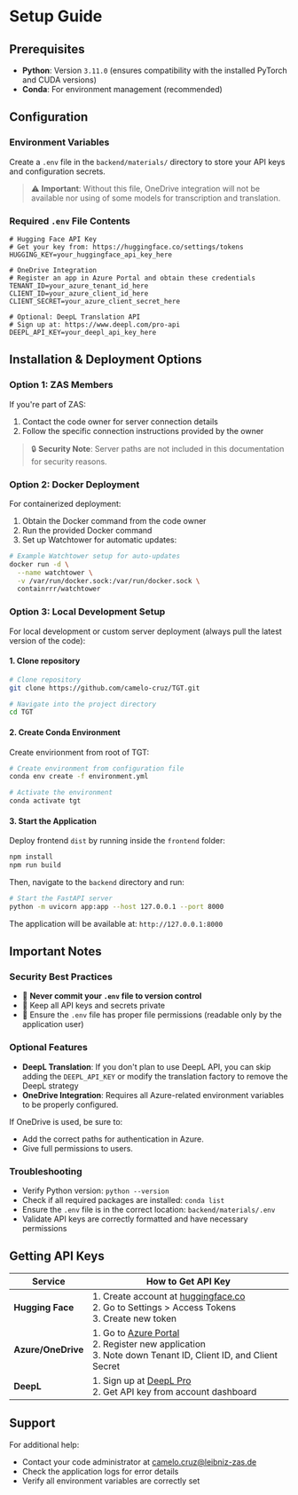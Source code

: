 # Setup Guide

## Prerequisites

- **Python**: Version `3.11.0`  (ensures compatibility with the installed PyTorch and CUDA versions)
- **Conda**: For environment management (recommended)

## Configuration

### Environment Variables

Create a `.env` file in the `backend/materials/` directory to store your API keys and configuration secrets.

> ⚠️ **Important**: Without this file, OneDrive integration will not be available nor using of some models for transcription and translation.

### Required `.env` File Contents

```env
# Hugging Face API Key
# Get your key from: https://huggingface.co/settings/tokens
HUGGING_KEY=your_huggingface_api_key_here

# OneDrive Integration
# Register an app in Azure Portal and obtain these credentials
TENANT_ID=your_azure_tenant_id_here
CLIENT_ID=your_azure_client_id_here
CLIENT_SECRET=your_azure_client_secret_here

# Optional: DeepL Translation API
# Sign up at: https://www.deepl.com/pro-api
DEEPL_API_KEY=your_deepl_api_key_here
```

## Installation & Deployment Options

### Option 1: ZAS Members

If you're part of ZAS:

1. Contact the code owner for server connection details
2. Follow the specific connection instructions provided by the owner

> 🔒 **Security Note**: Server paths are not included in this documentation for security reasons.

### Option 2: Docker Deployment

For containerized deployment:

1. Obtain the Docker command from the code owner
2. Run the provided Docker command
3. Set up Watchtower for automatic updates:

```bash
# Example Watchtower setup for auto-updates
docker run -d \
  --name watchtower \
  -v /var/run/docker.sock:/var/run/docker.sock \
  containrrr/watchtower
```

### Option 3: Local Development Setup

For local development or custom server deployment (always pull the latest version of the code):

#### 1. Clone repository

```bash
# Clone repository
git clone https://github.com/camelo-cruz/TGT.git

# Navigate into the project directory
cd TGT
```

#### 2. Create Conda Environment

Create envirionment from root of TGT:

```bash
# Create environment from configuration file
conda env create -f environment.yml

# Activate the environment
conda activate tgt
```

#### 3. Start the Application

Deploy frontend `dist` by running inside the `frontend` folder:

```bash
npm install
npm run build
```

Then, navigate to the `backend` directory and run:

```bash
# Start the FastAPI server
python -m uvicorn app:app --host 127.0.0.1 --port 8000
```

The application will be available at: `http://127.0.0.1:8000`

## Important Notes

### Security Best Practices

- 🚫 **Never commit your `.env` file to version control**
- 🔐 Keep all API keys and secrets private
- 📁 Ensure the `.env` file has proper file permissions (readable only by the application user)

### Optional Features

- **DeepL Translation**: If you don't plan to use DeepL API, you can skip adding the `DEEPL_API_KEY` or modify the translation factory to remove the DeepL strategy
- **OneDrive Integration**: Requires all Azure-related environment variables to be properly configured.

If OneDrive is used, be sure to:
- Add the correct paths for authentication in Azure.
- Give full permissions to users.

### Troubleshooting

- Verify Python version: `python --version`
- Check if all required packages are installed: `conda list`
- Ensure the `.env` file is in the correct location: `backend/materials/.env`
- Validate API keys are correctly formatted and have necessary permissions

## Getting API Keys

| Service | How to Get API Key |
|---------|-------------------|
| **Hugging Face** | 1. Create account at [huggingface.co](https://huggingface.co)<br>2. Go to Settings > Access Tokens<br>3. Create new token |
| **Azure/OneDrive** | 1. Go to [Azure Portal](https://portal.azure.com)<br>2. Register new application<br>3. Note down Tenant ID, Client ID, and Client Secret |
| **DeepL** | 1. Sign up at [DeepL Pro](https://www.deepl.com/pro-api)<br>2. Get API key from account dashboard |

## Support

For additional help:
- Contact your code administrator at camelo.cruz@leibniz-zas.de
- Check the application logs for error details
- Verify all environment variables are correctly set
